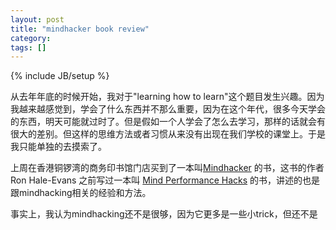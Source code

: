 ```yaml
---
layout: post
title: "mindhacker book review"
category: 
tags: []
---
```

{% include JB/setup %}

从去年年底的时候开始，我对于"learning how to
learn"这个题目发生兴趣。因为我越来越感觉到，学会了什么东西并不那么重要，因为在这个年代，很多今天学会的东西，明天可能就过时了。但是假如一个人学会了怎么去学习，那样的话就会有很大的差别。但这样的思维方法或者习惯从来没有出现在我们学校的课堂上。于是我只能单独的去摸索了。

上周在香港铜锣湾的商务印书馆门店买到了一本叫[Mindhacker](http://book.douban.com/subject/6864800/)
的书，这书的作者 Ron Hale-Evans 之前写过一本叫 [Mind Performance
Hacks](http://book.douban.com/subject/1475502/)
的书，讲述的也是跟mindhacking相关的经验和方法。

事实上，我认为mindhacking还不是很够，因为它更多是一些小trick，但还不是
